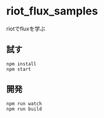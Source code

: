 # riot_flux_samples

riotでfluxを学ぶ

## 試す
    npm install
    npm start

## 開発
    npm run watch
    npm run build
